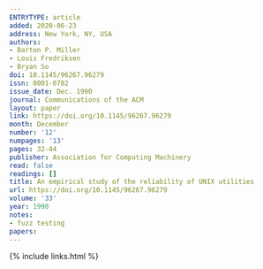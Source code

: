 ```yaml
---
ENTRYTYPE: article
added: 2020-06-23
address: New York, NY, USA
authors:
- Barton P. Miller
- Louis Fredriksen
- Bryan So
doi: 10.1145/96267.96279
issn: 0001-0782
issue_date: Dec. 1990
journal: Communications of the ACM
layout: paper
link: https://doi.org/10.1145/96267.96279
month: December
number: '12'
numpages: '13'
pages: 32-44
publisher: Association for Computing Machinery
read: false
readings: []
title: An empirical study of the reliability of UNIX utilities
url: https://doi.org/10.1145/96267.96279
volume: '33'
year: 1990
notes:
- fuzz testing
papers:
---
```

{% include links.html %}
